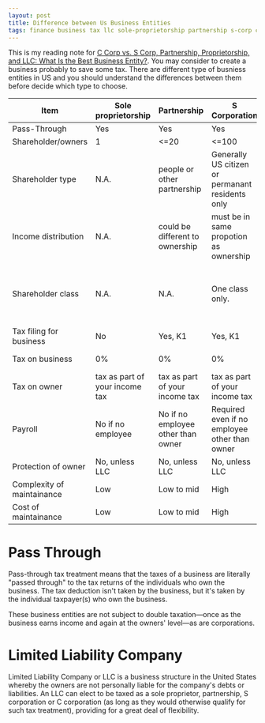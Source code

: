 ```yaml
---
layout: post
title: Difference between Us Business Entities
tags: finance business tax llc sole-proprietorship partnership s-corp c-corp 
---
```

This is my reading note for [C Corp vs. S Corp, Partnership, Proprietorship, and LLC: What Is the Best Business Entity?](https://www.toptal.com/finance/interim-cfos/c-corp-vs-s-corp). You may consider to create a business probably to save some tax. There are different type of busniess entities in US and you should understand the differences between them before decide which type to choose.



| Item                       | Sole proprietorship            | Partnership                        | S Corporation                                    | C Corporation                                                |
| -------------------------- | ------------------------------ | ---------------------------------- | ------------------------------------------------ | ------------------------------------------------------------ |
| Pass-Through               | Yes                            | Yes                                | Yes                                              | No                                                           |
| Shareholder/owners         | 1                              | <=20                               | <=100                                            | No limit.                                                    |
| Shareholder type           | N.A.                           | people or other partnership        | Generally US citizen or permanant residents only | Foreigener or foreigen entities (e.g., companies) are allowed |
| Income distribution        | N.A.                           | could be different to ownership    | must be in same propotion as ownership           | could be different to ownership                              |
| Shareholder class          | N.A.                           | N.A.                               | One class only.                                  | Different classes are allowed, e.g., A/B stock used by Google |
| Tax filing for business    | No                             | Yes, K1                            | Yes, K1                                          | Yes                                                          |
| Tax on business            | 0%                             | 0%                                 | 0%                                               | 21.0% as of now                                              |
| Tax on owner               | tax as part of your income tax | tax as part of your income tax     | tax as part of your income tax                   | 23.8% as of now                                              |
| Payroll                    | No if no employee              | No if no employee other than owner | Required even if no employee other than owner    | Required even if no employee other than owner                |
| Protection of owner        | No, unless LLC                 | No, unless LLC                     | No, unless LLC                                   | Yes.                                                         |
| Complexity of maintainance | Low                            | Low to mid                         | High                                             | High                                                         |
| Cost of maintainance       | Low                            | Low to mid                         | High                                             | High                                                         |

# Pass Through

Pass-through tax treatment means that the taxes of a business are literally "passed through" to the tax returns of the individuals who own the business. The tax deduction isn't taken by the business, but it's taken by the individual taxpayer(s) who own the business.

These business entities are not subject to double taxation—once as the business earns income and again at the owners' level—as are corporations.

# Limited Liability Company

Limited Liability Company or LLC is a business structure in the United States whereby the owners are not personally liable for the company's debts or liabilities. An LLC can elect to be taxed as a sole proprietor, partnership, S corporation or C corporation (as long as they would otherwise qualify for such tax treatment), providing for a great deal of flexibility.

